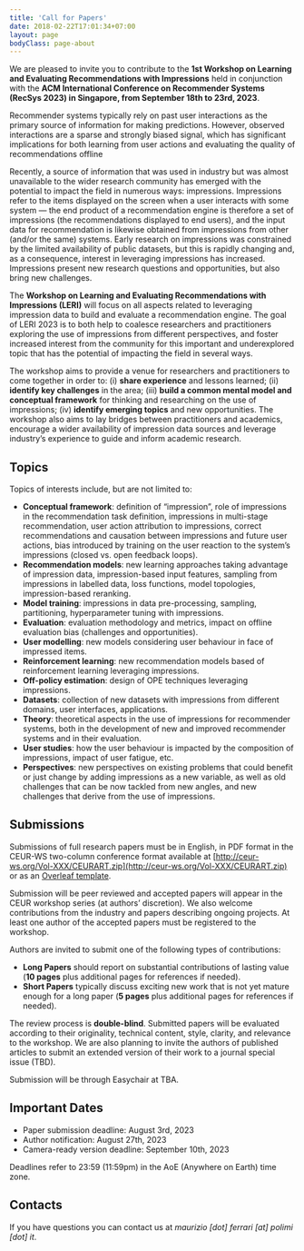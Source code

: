 ```yaml
---
title: 'Call for Papers'
date: 2018-02-22T17:01:34+07:00
layout: page
bodyClass: page-about
---
```



We are pleased to invite you to contribute to the **1st Workshop on Learning and Evaluating Recommendations with Impressions** held in conjunction with the **ACM International Conference on Recommender Systems (RecSys 2023) in Singapore, from September 18th to 23rd, 2023**. 

Recommender systems typically rely on past user interactions as the primary source of information for making predictions. However, observed interactions are a sparse and strongly biased signal, which has significant implications for both learning from user actions and evaluating the quality of recommendations offline 

Recently, a source of information that was used in industry but was almost unavailable to the wider research community has emerged with the potential to impact the field in numerous ways: impressions. Impressions refer to the items displayed on the screen when a user interacts with some system — the end product of a recommendation engine is therefore  a set of impressions (the recommendations displayed to end users), and the input data for recommendation is likewise obtained from impressions from other (and/or the same) systems. Early research on impressions was constrained by the limited availability of public datasets, but this is rapidly changing and, as a consequence, interest in leveraging impressions has increased. Impressions present new research questions and opportunities, but also bring new challenges.  

 

The **Workshop on Learning and Evaluating Recommendations with Impressions (LERI)** will focus on all aspects related to leveraging impression data to build and evaluate a recommendation engine. The goal of LERI 2023 is to both help to coalesce researchers and practitioners exploring the use of impressions from different perspectives, and foster increased interest from the community for this important and underexplored topic that has the potential of impacting the field in several ways. 

The workshop aims to provide a venue for researchers and practitioners to come together in order to: (i) **share experience** and lessons learned; (ii) **identify key challenges** in the area; (iii) **build a common mental model and conceptual framework** for thinking and researching on the use of impressions; (iv) **identify emerging topics** and new opportunities. The workshop also aims to lay bridges between practitioners and academics, encourage a wider availability of impression data sources and leverage industry’s experience to guide and inform academic research. 

 

 

## Topics 

Topics of interests include, but are not limited to: 

- **Conceptual framework**: definition of “impression”, role of impressions in the recommendation task definition, impressions in multi-stage recommendation, user action attribution to impressions, correct recommendations and causation between impressions and future user actions, bias introduced by training on the user reaction to the system’s impressions (closed vs. open feedback loops). 
- **Recommendation models**: new learning approaches taking advantage of impression data, impression-based input features, sampling from impressions in labelled data, loss functions, model topologies, impression-based reranking. 
- **Model training**: impressions in data pre-processing, sampling, partitioning, hyperparameter tuning with impressions. 
- **Evaluation**: evaluation methodology and metrics, impact on offline evaluation bias (challenges and opportunities). 
- **User modelling**: new models considering user behaviour in face of impressed items. 
- **Reinforcement learning**: new recommendation models based of reinforcement learning leveraging impressions. 
- **Off-policy estimation**: design of OPE techniques leveraging impressions. 
- **Datasets**: collection of new datasets with impressions from different domains, user interfaces, applications. 
- **Theory**: theoretical aspects in the use of impressions for recommender systems, both in the development of new and improved recommender systems and in their evaluation.  
- **User studies**: how the user behaviour is impacted by the composition of impressions, impact of user fatigue, etc.  
- **Perspectives**: new perspectives on existing problems that could benefit or just change by adding impressions as a new variable, as well as old challenges that can be now tackled from new angles, and new challenges that derive from the use of impressions. 

 

## Submissions 

Submissions of full research papers must be in English, in PDF format in the CEUR-WS two-column conference format available at [http://ceur-ws.org/Vol-XXX/CEURART.zip](http://ceur-ws.org/Vol-XXX/CEURART.zip) or as an [Overleaf template](https://www.overleaf.com/latex/templates/template-for-submissions-to-ceur-workshop-proceedings-ceur-ws-dot-org/hpvjjzhjxzjk). 

Submission will be peer reviewed and accepted papers will appear in the CEUR workshop series (at authors’ discretion). We also welcome contributions from the industry and papers describing ongoing projects. At least one author of the accepted papers must be registered to the workshop. 

Authors are invited to submit one of the following types of contributions: 
- **Long Papers** should report on substantial contributions of lasting value (**10 pages** plus additional pages for references if needed).  
- **Short Papers** typically discuss exciting new work that is not yet mature enough for a long paper (**5 pages** plus additional pages for references if needed).  

 

The review process is **double-blind**. Submitted papers will be evaluated according to their originality, technical content, style, clarity, and relevance to the workshop. We are also planning to invite the authors of published articles to submit an extended version of their work to a journal special issue (TBD). 


Submission will be through Easychair at TBA. 


## Important Dates 

- Paper submission deadline: August 3rd, 2023 
- Author notification: August 27th, 2023 
- Camera-ready version deadline: September 10th, 2023 

Deadlines refer to 23:59 (11:59pm) in the AoE (Anywhere on Earth) time zone. 

## Contacts

If you have questions you can contact us at *maurizio [dot] ferrari [at] polimi [dot] it*.
